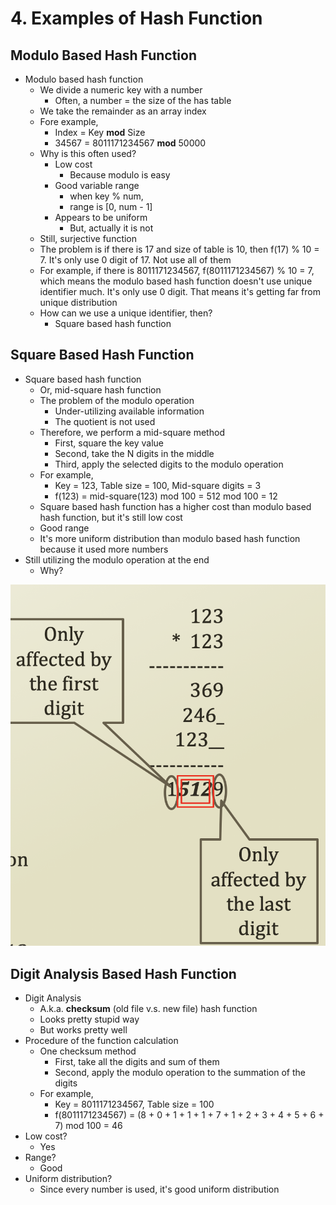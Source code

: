 # 4. Examples of Hash Function

## Modulo Based Hash Function

* Modulo based hash function
  * We divide a numeric key with a number
    * Often, a number = the size of the has table
  * We take the remainder as an array index
  * Fore example,
    * Index = Key **mod** Size
    * 34567 = 8011171234567 **mod** 50000
  * Why is this often used?
    * Low cost
      * Because modulo is easy
    * Good variable range
      * when key % num,
      * range is \[0, num - 1\]
    * Appears to be uniform
      * But, actually it is not
  * Still, surjective function
  * The problem is if there is 17 and size of table is 10, then f\(17\) % 10 = 7. It's only use 0 digit of 17. Not use all of them
  * For example, if there is 8011171234567, f\(8011171234567\) % 10 = 7, which means the modulo based hash function doesn't use unique identifier much. It's only use 0 digit. That means it's getting far from unique distribution
  * How can we use a unique identifier, then?
    * Square based hash function

## Square Based Hash Function

* Square based hash function
  * Or, mid-square hash function
  * The problem of the modulo operation 
    * Under-utilizing available information
    * The quotient is not used
  * Therefore, we perform a mid-square method
    * First, square the key value
    * Second, take the N digits in the middle
    * Third, apply the selected digits to the modulo operation
  * For example,
    * Key = 123, Table size = 100, Mid-square digits = 3
    * f\(123\) = mid-square\(123\) mod 100 = 512 mod 100 = 12
  * Square based hash function has a higher cost than modulo based hash function, but it's still low cost
  * Good range
  * It's more uniform distribution than modulo based hash function because it used more numbers
* Still utilizing the modulo operation at the end
  * Why?

![throw 1 and 9 out, use 512 only because 1,9 not that use much](.gitbook/assets/2019-12-26-8.51.20.png)

## Digit Analysis Based Hash Function

* Digit Analysis
  * A.k.a. **checksum** \(old file v.s. new file\) hash function
  * Looks pretty stupid way
  * But works pretty well
* Procedure of the function calculation
  * One checksum method
    * First, take all the digits and sum of them
    * Second, apply the modulo operation to the summation of the digits
  * For example,
    * Key = 8011171234567, Table size = 100
    * f\(8011171234567\) = \(8 + 0 + 1 + 1 + 1 + 7 + 1 + 2 + 3 + 4 + 5 + 6 + 7\) mod 100 = 46 
* Low cost?
  * Yes
* Range?
  * Good
* Uniform distribution?
  * Since every number is used, it's good uniform distribution

